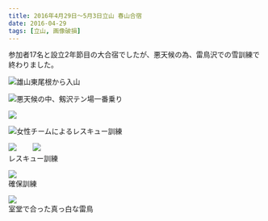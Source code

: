```yaml
---
title: 2016年4月29日～5月3日立山 春山合宿
date: 2016-04-29
tags: [立山, 画像破損]
---
```


参加者17名と設立2年節目の大合宿でしたが、悪天候の為、雷鳥沢での雪訓練で終わりました。


![雄山東尾根から入山](/2016/04/29/20160429/201605200101_2.jpg)  


![悪天候の中、剱沢テン場一番乗り](/2016/04/29/20160429/dscn2901.jpg)  


![](/2016/04/29/20160429/paste2.png)  

![女性チームによるレスキュー訓練  ](/2016/04/29/20160429/paste3.png)  


![](/2016/04/29/20160429/paste4.png)　　
![](/2016/04/29/20160429/paste5.png)  
レスキュー訓練  

![](/2016/04/29/20160429/paste6.png)  
確保訓練  

![](/2016/04/29/20160429/img_13.png)  
室堂で合った真っ白な雷鳥
